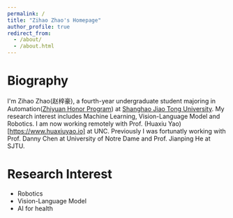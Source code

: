 ```yaml
---
permalink: /
title: "Zihao Zhao's Homepage"
author_profile: true
redirect_from: 
  - /about/
  - /about.html
---
```


Biography
=====
I'm Zihao Zhao(赵梓豪), a fourth-year undergraduate student majoring in Automation([Zhiyuan Honor Program](https://en.zhiyuan.sjtu.edu.cn/en)) at [Shanghao Jiao Tong University](https://en.sjtu.edu.cn). My research interest includes Machine Learning, Vision-Language Model and Robotics. I am now working remotely with Prof. (Huaxiu Yao)[https://www.huaxiuyao.io] at UNC. Previously I was fortunatly working with Prof. Danny Chen at University of Notre Dame and Prof. Jianping He at SJTU.

Research Interest
=====
- Robotics
- Vision-Language Model
- AI for health
